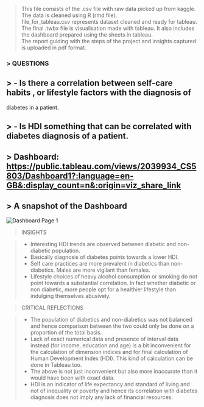 > This file consists of the .csv file with raw data picked up from kaggle. <br />
> The data is cleaned using R (rmd file).<br />
> file_for_tableau.csv represents dataset cleaned and ready for tableau.<br />
> The final .twbx file is visualisation made with tableau. It also includes the dashboard prepared using the sheets in tableau.<br />
> The report guiding with the steps of the project and insights captured is uploaded in pdf format.<br />

### > QUESTIONS
## > - Is there a correlation between self-care habits , or lifestyle factors with the diagnosis of
diabetes in a patient.
## > - Is HDI something that can be correlated with diabetes diagnosis of a patient.

## > Dashboard: https://public.tableau.com/views/2039934_CS5803/Dashboard1?:language=en-GB&:display_count=n&:origin=viz_share_link
## > A snapshot of the Dashboard

![Dashboard Page 1](https://github.com/shivtosh/Diabetes-Lifestyle-and-Tableau/blob/main/Tableau%20Dashboard_page-0001.jpg?raw=true)



> INSIGHTS

> - Interesting HDI trends are observed between diabetic and non-diabetic population.
> - Basically diagnosis of diabetes points towards a lower HDI.
> - Self care practices are more prevalent in diabetics than non-diabetics. Males are more
vigilant than females.
> - Lifestyle choices of heavy alcohol consumption or smoking do not point towards a
substantial correlation. In fact whether diabetic or non diabetic, more people opt for a
healthier lifestyle than indulging themselves abusively.

> CRITICAL REFLECTIONS

> - The population of diabetics and non-diabetics was not balanced and hence comparison
between the two could only be done on a proportion of the total basis.
> - Lack of exact numerical data and presence of interval data instead (for income, education
and age) is a bit inconvenient for the calculation of dimension indices and for final
calculation of Human Development Index (HDI). This kind of calculation can be done in
Tableau too.
> - The above is not just inconvenient but also more inaccurate than it would have been with
exact data.
> - HDI is an indicator of life expectancy and standard of living and not of inequality or
poverty and hence its correlation with diabetes diagnosis does not imply any lack of
financial resources.
